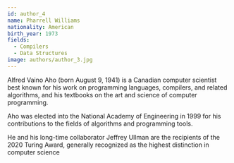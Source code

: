 ```yaml
---
id: author_4
name: Pharrell Williams
nationality: American
birth_year: 1973
fields: 
  - Compilers
  - Data Structures
image: authors/author_3.jpg
---
```


Alfred Vaino Aho (born August 9, 1941) is a Canadian computer scientist best known for his work on programming languages, compilers, and related algorithms, and his textbooks on the art and science of computer programming.

Aho was elected into the National Academy of Engineering in 1999 for his contributions to the fields of algorithms and programming tools.

He and his long-time collaborator Jeffrey Ullman are the recipients of the 2020 Turing Award, generally recognized as the highest distinction in computer science